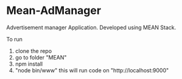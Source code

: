 # Mean-AdManager
Advertisement manager Application. Developed using MEAN Stack. 

To run 
1. clone the repo
2. go to folder "MEAN"
3. npm install
4. "node bin/www" this will run code on "http://localhost:9000"
